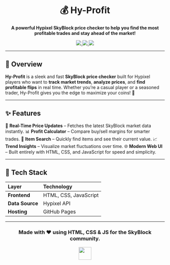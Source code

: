<h1 align="center">💰 Hy-Profit</h1>

<p align="center">
  <b>A powerful Hypixel SkyBlock price checker to help you find the most profitable trades and stay ahead of the market!</b>
</p>

<p align="center">
  <a href="https://twilight-lab.github.io/Hy-Profit/">
    <img src="https://img.shields.io/badge/status-active-brightgreen?style=for-the-badge" />
  </a>
  <a href="https://twilight-lab.github.io/Hy-Profit/">
    <img src="https://img.shields.io/badge/made%20with-HTML%2C%20CSS%2C%20JS-orange?style=for-the-badge" />
  </a>
  <a href="https://twilight-lab.github.io/Hy-Profit/">
    <img src="https://img.shields.io/badge/website-live-blue?style=for-the-badge" />
  </a>
</p>

---

## 🌌 Overview

**Hy-Profit** is a sleek and fast **SkyBlock price checker** built for Hypixel players who want to **track market trends**, **analyze prices**, and **find profitable flips** in real time.
Whether you’re a casual player or a seasoned trader, Hy-Profit gives you the edge to maximize your coins! 💸

---

## ✨ Features

🎯 **Real-Time Price Updates** – Fetches the latest SkyBlock market data instantly.
📊 **Profit Calculator** – Compare buy/sell margins for smarter trades.
💎 **Item Search** – Quickly find items and see their current value.
📈 **Trend Insights** – Visualize market fluctuations over time.
🌐 **Modern Web UI** – Built entirely with HTML, CSS, and JavaScript for speed and simplicity.

---

## 🧩 Tech Stack

| Layer           | Technology            |
| :-------------- | :-------------------- |
| **Frontend**    | HTML, CSS, JavaScript |
| **Data Source** | Hypixel API           |
| **Hosting**     | GitHub Pages          |

---

<h3 align="center">Made with ❤️ using HTML, CSS & JS for the SkyBlock community.</h3>
<p align="center">
  <img src="https://cdn-icons-png.flaticon.com/512/5968/5968267.png" width="40" />
</p>
